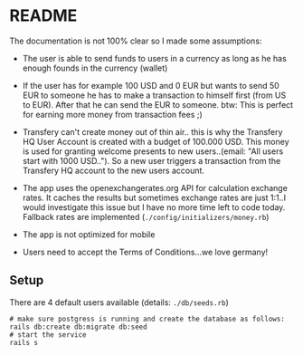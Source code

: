# README
The documentation is not 100% clear so I made some assumptions:

- The user is able to send funds to users in a currency as long as he has enough founds in the currency (wallet)

- If the user has for example 100 USD and 0 EUR but wants to send 50 EUR to someone he has to make a transaction to himself first (from US to EUR). After that he can send the EUR to someone. btw: This is perfect for earning more money from transaction fees ;)

- Transfery can't create money out of thin air.. this is why the Transfery HQ User Account is created with a budget of 100.000 USD. This money is used for granting welcome presents to new users..(email: "All users start with 1000 USD.."). So a new user triggers a transaction from the Transfery HQ account to the new users account.

- The app uses the openexchangerates.org API for calculation exchange rates. It caches the results but sometimes exchange rates are just 1:1..I would investigate this issue but I have no more time left to code today. Fallback rates are implemented (`./config/initializers/money.rb`)

- The app is not optimized for mobile

- Users need to accept the Terms of Conditions...we love germany!

## Setup
There are 4 default users available (details: `./db/seeds.rb`)

```
# make sure postgress is running and create the database as follows:
rails db:create db:migrate db:seed
# start the service
rails s
```